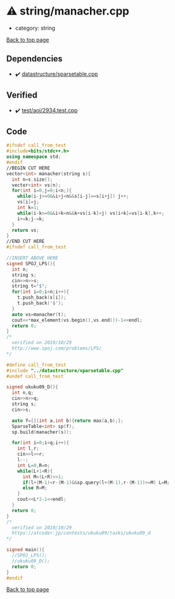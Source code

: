 <!-- mathjax config similar to math.stackexchange -->
<script type="text/javascript" async
  src="https://cdnjs.cloudflare.com/ajax/libs/mathjax/2.7.5/MathJax.js?config=TeX-MML-AM_CHTML">
</script>
<script type="text/x-mathjax-config">
  MathJax.Hub.Config({
    TeX: { equationNumbers: { autoNumber: "AMS" }},
    tex2jax: {
      inlineMath: [ ['$','$'] ],
      processEscapes: true
    },
    "HTML-CSS": { matchFontHeight: false },
    displayAlign: "left",
    displayIndent: "2em"
  });
</script>

<script type="text/javascript" src="https://cdnjs.cloudflare.com/ajax/libs/jquery/3.4.1/jquery.min.js"></script>
<script src="https://cdn.jsdelivr.net/npm/jquery-balloon-js@1.1.2/jquery.balloon.min.js" integrity="sha256-ZEYs9VrgAeNuPvs15E39OsyOJaIkXEEt10fzxJ20+2I=" crossorigin="anonymous"></script>
<script type="text/javascript" src="../../assets/js/copy-button.js"></script>
<link rel="stylesheet" href="../../assets/css/copy-button.css" />


# :warning: string/manacher.cpp
* category: string


[Back to top page](../../index.html)



## Dependencies
* :heavy_check_mark: [datastructure/sparsetable.cpp](../datastructure/sparsetable.cpp.html)


## Verified
* :heavy_check_mark: [test/aoj/2934.test.cpp](../../verify/test/aoj/2934.test.cpp.html)


## Code
```cpp
#ifndef call_from_test
#include<bits/stdc++.h>
using namespace std;
#endif
//BEGIN CUT HERE
vector<int> manacher(string s){
  int n=s.size();
  vector<int> vs(n);
  for(int i=0,j=0;i<n;){
    while(i-j>=0&&i+j<n&&s[i-j]==s[i+j]) j++;
    vs[i]=j;
    int k=1;
    while(i-k>=0&&i+k<n&&k+vs[i-k]<j) vs[i+k]=vs[i-k],k++;
    i+=k;j-=k;
  }
  return vs;
}
//END CUT HERE
#ifndef call_from_test

//INSERT ABOVE HERE
signed SPOJ_LPS(){
  int n;
  string s;
  cin>>n>>s;
  string t="$";
  for(int i=0;i<n;i++){
    t.push_back(s[i]);
    t.push_back('$');
  }
  auto vs=manacher(t);
  cout<<*max_element(vs.begin(),vs.end())-1<<endl;
  return 0;
}
/*
  verified on 2019/10/29
  http://www.spoj.com/problems/LPS/
*/

#define call_from_test
#include "../datastructure/sparsetable.cpp"
#undef call_from_test

signed ukuku09_D(){
  int n,q;
  cin>>n>>q;
  string s;
  cin>>s;

  auto f=[](int a,int b){return max(a,b);};
  SparseTable<int> sp(f);
  sp.build(manacher(s));

  for(int i=0;i<q;i++){
    int l,r;
    cin>>l>>r;
    l--;
    int L=0,R=n;
    while(L+1<R){
      int M=(L+R)>>1;
      if(l+(M-1)<r-(M-1)&&sp.query(l+(M-1),r-(M-1))>=M) L=M;
      else R=M;
    }
    cout<<L*2-1<<endl;
  }
  return 0;
}
/*
  verified on 2019/10/29
  https://atcoder.jp/contests/ukuku09/tasks/ukuku09_d
*/

signed main(){
  //SPOJ_LPS();
  //ukuku09_D();
  return 0;
}
#endif

```

[Back to top page](../../index.html)

